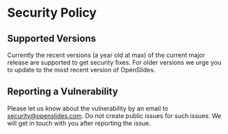 # Security Policy

## Supported Versions

Currently the recent versions (a year old at max) of the current major
release are supported to get security fixes. For older versions we urge
you to update to the most recent version of OpenSlides.

## Reporting a Vulnerability

Please let us know about the vulnerability by an email to
[security@openslides.com](mailto:security@openslides.com). Do not create
public issues for such issues. We will get in touch with you after reporting
the issue.
